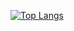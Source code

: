 [![Top Langs](https://github-readme-stats.vercel.app/api/top-langs/?username=daniel-wang-design)](https://github.com/daniel-wang-design/github-readme-stats)

